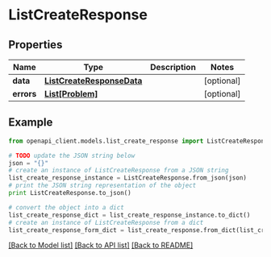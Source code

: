 # ListCreateResponse


## Properties
Name | Type | Description | Notes
------------ | ------------- | ------------- | -------------
**data** | [**ListCreateResponseData**](ListCreateResponseData.md) |  | [optional] 
**errors** | [**List[Problem]**](Problem.md) |  | [optional] 

## Example

```python
from openapi_client.models.list_create_response import ListCreateResponse

# TODO update the JSON string below
json = "{}"
# create an instance of ListCreateResponse from a JSON string
list_create_response_instance = ListCreateResponse.from_json(json)
# print the JSON string representation of the object
print ListCreateResponse.to_json()

# convert the object into a dict
list_create_response_dict = list_create_response_instance.to_dict()
# create an instance of ListCreateResponse from a dict
list_create_response_form_dict = list_create_response.from_dict(list_create_response_dict)
```
[[Back to Model list]](../README.md#documentation-for-models) [[Back to API list]](../README.md#documentation-for-api-endpoints) [[Back to README]](../README.md)


